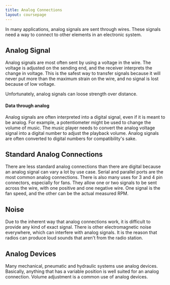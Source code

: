 ```yaml
---
title: Analog Connections
layout: coursepage
---
```


In many applications, analog signals are sent through wires. These signals need a way to connect to other elements in an electronic system.

## Analog Signal
Analog signals are most often sent by using a voltage in the wire. The voltage is adjusted on the sending end, and the receiver interprets the change in voltage. This is the safest way to transfer signals because it will never put more than the maximum strain on the wire, and no signal is lost because of low voltage.

Unfortunately, analog signals can loose strength over distance.

#### Data through analog
Analog signals are often interpreted into a digital signal, even if it is meant to be analog. For example, a potentiometer might be used to change the volume of music. The music player needs to convert the analog voltage signal into a digital number to adjust the playback volume. Analog signals are often converted to digital numbers for compatibility's sake.

## Standard Analog Connections
There are less standard analog connections than there are digital because an analog signal can vary a lot by use case. Serial and parallel ports are the most common analog connections. There is also many uses for 3 and 4 pin connectors, especially for fans. They allow one or two signals to be sent across the wire, with one positive and one negative wire. One signal is the fan speed, and the other can be the actual measured RPM.

## Noise
Due to the inherent way that analog connections work, it is difficult to provide any kind of exact signal. There is other electromagnetic noise everywhere, which can interfere with analog signals. It is the reason that radios can produce loud sounds that aren't from the radio station.

## Analog Devices
Many mechanical, pneumatic and hydraulic systems use analog devices. Basically, anything that has a variable position is well suited for an analog connection. Volume adjustment is a common use of analog devices.
